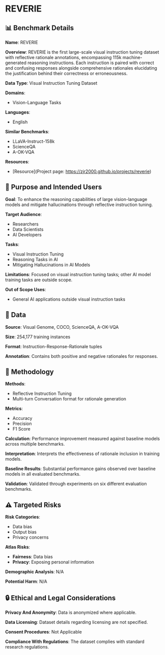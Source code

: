 # REVERIE

## 📊 Benchmark Details

**Name**: REVERIE

**Overview**: REVERIE is the first large-scale visual instruction tuning dataset with reflective rationale annotations, encompassing 115k machine-generated reasoning instructions. Each instruction is paired with correct and confusing responses alongside comprehensive rationales elucidating the justification behind their correctness or erroneousness.

**Data Type**: Visual Instruction Tuning Dataset

**Domains**:
- Vision-Language Tasks

**Languages**:
- English

**Similar Benchmarks**:
- LLaVA-Instruct-158k
- ScienceQA
- A-OK-VQA

**Resources**:
- [Resource](Project page: https://zjr2000.github.io/projects/reverie)

## 🎯 Purpose and Intended Users

**Goal**: To enhance the reasoning capabilities of large vision-language models and mitigate hallucinations through reflective instruction tuning.

**Target Audience**:
- Researchers
- Data Scientists
- AI Developers

**Tasks**:
- Visual Instruction Tuning
- Reasoning Tasks in AI
- Mitigating Hallucinations in AI Models

**Limitations**: Focused on visual instruction tuning tasks; other AI model training tasks are outside scope.

**Out of Scope Uses**:
- General AI applications outside visual instruction tasks

## 💾 Data

**Source**: Visual Genome, COCO, ScienceQA, A-OK-VQA

**Size**: 254,177 training instances

**Format**: Instruction-Response-Rationale tuples

**Annotation**: Contains both positive and negative rationales for responses.

## 🔬 Methodology

**Methods**:
- Reflective Instruction Tuning
- Multi-turn Conversation format for rationale generation

**Metrics**:
- Accuracy
- Precision
- F1 Score

**Calculation**: Performance improvement measured against baseline models across multiple benchmarks.

**Interpretation**: Interprets the effectiveness of rationale inclusion in training models.

**Baseline Results**: Substantial performance gains observed over baseline models in all evaluated benchmarks.

**Validation**: Validated through experiments on six different evaluation benchmarks.

## ⚠️ Targeted Risks

**Risk Categories**:
- Data bias
- Output bias
- Privacy concerns

**Atlas Risks**:
- **Fairness**: Data bias
- **Privacy**: Exposing personal information

**Demographic Analysis**: N/A

**Potential Harm**: N/A

## 🔒 Ethical and Legal Considerations

**Privacy And Anonymity**: Data is anonymized where applicable.

**Data Licensing**: Dataset details regarding licensing are not specified.

**Consent Procedures**: Not Applicable

**Compliance With Regulations**: The dataset complies with standard research regulations.
